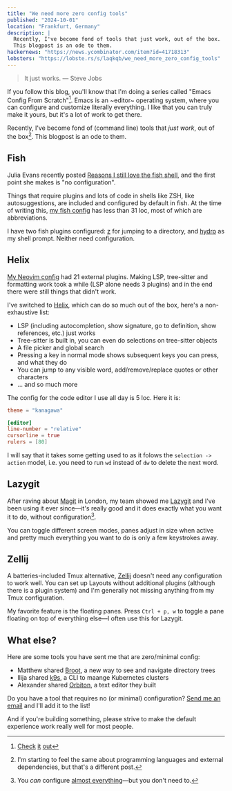 ```yaml
---
title: "We need more zero config tools"
published: "2024-10-01"
location: "Frankfurt, Germany"
description: |
  Recently, I've become fond of tools that just work, out of the box.
  This blogpost is an ode to them.
hackernews: "https://news.ycombinator.com/item?id=41718313"
lobsters: "https://lobste.rs/s/laqkqb/we_need_more_zero_config_tools"
---
```


> It just works. &mdash; Steve Jobs

If you follow this blog, you'll know that I'm doing a series called "Emacs
Config From Scratch"[^1].
Emacs is an ~editor~ operating system, where you can configure and customize
literally everything.
I like that you can truly make it yours, but it's a lot of work to get there.

Recently, I've become fond of (command line) tools that _just work_, out of the
box[^2].
This blogpost is an ode to them.

## Fish

Julia Evans recently posted [Reasons I still love the fish shell](https://jvns.ca/blog/2024/09/12/reasons-i--still--love-fish/),
and the first point she makes is "no configuration".

Things that require plugins and lots of code in shells like ZSH, like
autosuggestions, are included and configured by default in fish.
At the time of writing this, [my fish config](https://github.com/bahlo/dotfiles/blob/87fbba772f95188f55201e6717cc8fb70ee6ac38/fish/config.fish)
has less than 31 loc, most of which are abbreviations.

I have two fish plugins configured: [z](https://github.com/jethrokuan/z) for
jumping to a directory, and [hydro](https://github.com/jorgebucaran/hydro) as
my shell prompt. Neither need configuration.

## Helix

[My Neovim config](https://github.com/bahlo/dotfiles/tree/8df1cdd47c1907a471fefaf4c798f423c6b6edf3/nvim)
had 21 external plugins.
Making LSP, tree-sitter and formatting work took a while (LSP alone needs 3
plugins) and in the end there were still things that didn't work.

I've switched to [Helix](https://helix-editor.com), which can do so much out of
the box, here's a non-exhaustive list:

* LSP (including autocompletion, show signature, go to definition, show references, etc.) just works
* Tree-sitter is built in, you can even do selections on tree-sitter objects
* A file picker and global search
* Pressing a key in normal mode shows subsequent keys you can press, and what
  they do
* You can jump to any visible word, add/remove/replace quotes or other characters
* ... and so much more

The config for the code editor I use all day is 5 loc. Here it is:

```toml
theme = "kanagawa"

[editor]
line-number = "relative"
cursorline = true
rulers = [80]
```

I will say that it takes some getting used to as it folows the `selection ->
action` model, i.e. you need to run `wd` instead of `dw` to delete the next
word.

## Lazygit

After raving about [Magit](https://magit.vc) in London, my team showed me
[Lazygit](https://github.com/jesseduffield/lazygit) and I've been using it ever
since&mdash;it's really good and it does exactly what you want it to do, without
configuration[^3].

You can toggle different screen modes, panes adjust in size when active and
pretty much everything you want to do is only a few keystrokes away.

## Zellij

A batteries-included Tmux alternative, [Zellij](https://zellij.dev) doesn't
need any configuration to work well. You can set up Layouts without additional
plugins (although there is a plugin system) and I'm generally not missing
anything from my Tmux configuration.

My favorite feature is the floating panes. Press `Ctrl + p, w` to toggle a
pane floating on top of everything else—I often use this for Lazygit.

## What else?

Here are some tools you have sent me that are zero/minimal config:

* Matthew shared [Broot](https://github.com/Canop/broot), a new way to see and
  navigate directory trees
* Ilija shared [k9s](https://k9scli.io), a CLI to maange Kubernetes clusters
* Alexander shared [Orbiton](https://github.com/xyproto/orbiton), a text editor
  they built

Do you have a tool that requires no (or minimal) configuration? 
[Send me an email](mailto:hey@arne.me) and I'll add it to the list!

And if you're building something, please strive to make the default experience
work really well for most people.

[^1]: [Check](/blog/emacs-from-scratch-part-one-foundations)
      [it](/blog/emacs-from-scratch-part-two)
      [out](/blog/emacs-config-from-scratch-part-three)
[^2]: I'm starting to feel the same about programming languages and external
      dependencies, but that's a different post.
[^3]: You _can_ configure [almost everything](https://github.com/jesseduffield/lazygit/blob/master/docs/Config.md)&mdash;but
      you don't need to.
